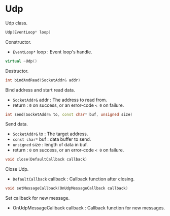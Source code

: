 # Udp
Udp class.
```C++
Udp(EventLoop* loop)
```
Constructor.
* `EventLoop*` loop : Event loop's handle.

```C++
virtual ~Udp()
```
Destructor.

```C++
int bindAndRead(SocketAddr& addr)
```
Bind address and start read data.
* `SocketAddr&` addr : The address to read from.
* return : `0` on success, or an error-code `< 0` on failure.

```C++
int send(SocketAddr& to, const char* buf, unsigned size)
```
Send data.
* `SocketAddr&` to : The target address.
* `const char*` buf : data buffer to send.
* `unsigned` size : length of data in buf.
* return : `0` on success, or an error-code `< 0` on failure.

```C++
void close(DefaultCallback callback)
```
Close Udp.
* `DefaultCallback` callback : Callback function after closing.

```C++
void setMessageCallback(OnUdpMessageCallback callback)
```
Set callback for new message.
* OnUdpMessageCallback callback : Callback function for new messages.
